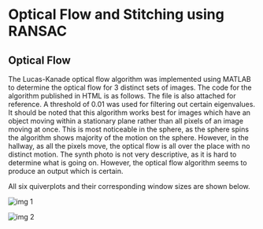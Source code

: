 # Optical Flow and Stitching using RANSAC

## Optical Flow
The Lucas-Kanade optical flow algorithm was implemented using MATLAB to determine the optical flow for 3 distinct sets of images. The code for the algorithm published in HTML is as follows. The file is also attached for reference.  A threshold of 0.01 was used for filtering out certain eigenvalues. It should be noted that this algorithm works best for images which have an object moving within a stationary plane rather than all pixels of an image moving at once. This is most noticeable in the sphere, as the sphere spins the algorithm shows majority of the motion on the sphere. However, in the hallway, as all the pixels move, the optical flow is all over the place with no distinct motion. The synth photo is not very descriptive, as it is hard to determine what is going on. However, the optical flow algorithm seems to produce an output which is certain. 

All six quiverplots and their corresponding window sizes are shown below. 

![img 1](https://raw.githubusercontent.com/somogysm/OpticalFlow-and-Stitching/master/imgs/1.PNG)

![img 2](https://raw.githubusercontent.com/somogysm/OpticalFlow-and-Stitching/master/imgs/2.PNG)
